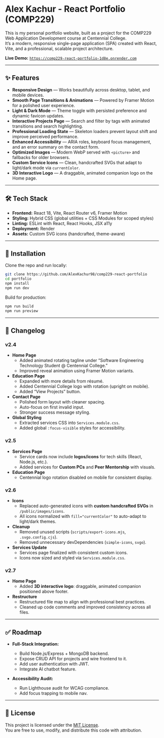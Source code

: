 # Alex Kachur - React Portfolio (COMP229)

This is my personal portfolio website, built as a project for the COMP229 Web Application Development course at Centennial College.  
It’s a modern, responsive single-page application (SPA) created with React, Vite, and a professional, scalable project architecture.

**Live Demo:** [`https://comp229-react-portfolio-1d8e.onrender.com`](https://comp229-react-portfolio-1d8e.onrender.com)

---

## ✨ Features
* **Responsive Design** — Works beautifully across desktop, tablet, and mobile devices.  
* **Smooth Page Transitions & Animations** — Powered by Framer Motion for a polished user experience.  
* **Light & Dark Mode** — Theme toggle with persisted preference and dynamic favicon updates.  
* **Interactive Projects Page** — Search and filter by tags with animated transitions and search highlighting.  
* **Professional Loading State** — Skeleton loaders prevent layout shift and improve perceived performance.  
* **Enhanced Accessibility** — ARIA roles, keyboard focus management, and an error summary on the contact form.  
* **Optimized Images** — Modern WebP served with `<picture>` and fallbacks for older browsers.  
* **Custom Service Icons** — Clean, handcrafted SVGs that adapt to light/dark mode via `currentColor`.  
* **3D Interactive Logo** — A draggable, animated companion logo on the Home page.  

---

## 🛠️ Tech Stack
- **Frontend:** React 18, Vite, React Router v6, Framer Motion  
- **Styling:** Hybrid CSS (global utilities + CSS Modules for scoped styles)  
- **Linting:** ESLint with React, React Hooks, JSX a11y  
- **Deployment:** Render  
- **Assets:** Custom SVG icons (handcrafted, theme-aware)  

---

## 🚀 Installation
Clone the repo and run locally:

```bash
git clone https://github.com/AlexKachur98/comp229-react-portfolio
cd portfolio
npm install
npm run dev
```

Build for production:

```bash
npm run build
npm run preview
```

---

## 🚀 Changelog

### v2.4
- **Home Page**
  - Added animated rotating tagline under “Software Engineering Technology Student @ Centennial College.”  
  - Improved reveal animation using Framer Motion variants.  
- **Education Page**
  - Expanded with more details from résumé.  
  - Added Centennial College logo with rotation (upright on mobile).  
  - Added “View Projects” button.  
- **Contact Page**
  - Polished form layout with cleaner spacing.  
  - Auto-focus on first invalid input.  
  - Stronger success message styling.  
- **Global Styling**
  - Extracted services CSS into `Services.module.css`.  
  - Added global `:focus-visible` styles for accessibility.  

### v2.5
- **Services Page**
  - Service cards now include **logos/icons** for tech skills (React, Node.js, etc.).  
  - Added services for **Custom PCs** and **Peer Mentorship** with visuals.  
- **Education Page**
  - Centennial logo rotation disabled on mobile for consistent display.  

### v2.6
- **Icons**
  - Replaced auto-generated icons with **custom handcrafted SVGs** in `/public/images/icons`.  
  - All icons normalized with `fill="currentColor"` to auto-adapt to light/dark themes.  
- **Cleanup**
  - Removed unused scripts (`scripts/export-icons.mjs`, `.svgo.config.cjs`).  
  - Removed unnecessary devDependencies (`simple-icons`, `svgo`).  
- **Services Update**
  - Services page finalized with consistent custom icons.  
  - Icons now sized and styled via `Services.module.css`.  

### v2.7
- **Home Page**
  - Added **3D interactive logo**: draggable, animated companion positioned above footer.  
- **Restructure**
  - Restructured file map to align with professional best practices.  
  - Cleaned up code comments and improved consistency across all files.  

---

## ✅ Roadmap
- **Full-Stack Integration:**  
  - Build Node.js/Express + MongoDB backend.  
  - Expose CRUD API for projects and wire frontend to it.  
  - Add user authentication with JWT.  
  - Integrate AI chatbot feature.  

- **Accessibility Audit:**  
  - Run Lighthouse audit for WCAG compliance.  
  - Add focus trapping to mobile nav.  

---

## 📜 License
This project is licensed under the [MIT License](./LICENSE).  
You are free to use, modify, and distribute this code with attribution.  
